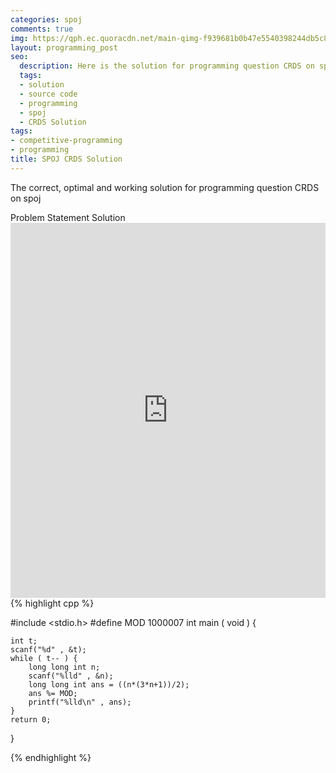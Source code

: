 ```yaml
---
categories: spoj
comments: true
img: https://qph.ec.quoracdn.net/main-qimg-f939681b0b47e5540398244db5c8966f?convert_to_webp=true
layout: programming_post
seo:
  description: Here is the solution for programming question CRDS on spoj
  tags:
  - solution
  - source code
  - programming
  - spoj
  - CRDS Solution
tags:
- competitive-programming
- programming
title: SPOJ CRDS Solution
---
```

The correct, optimal and working solution for programming question CRDS on spoj

<div class="ui secondary pointing large menu">
  <a class="grey item" data-tab="problem-statement">
    Problem Statement
  </a>
  <a class="active item grey" data-tab="solution">
    Solution
  </a>
</div>
<div class="ui bottom attached tab" data-tab="problem-statement">
    <iframe src="http://www.spoj.com/problems/CRDS/" width="100%" height="600px" style="overflow: scroll; border: none;"></iframe>
</div>
<div class="ui bottom attached active tab" data-tab="solution">
{% highlight cpp %}

#include <stdio.h>
#define MOD 1000007
int main ( void ) {

	int t;
	scanf("%d" , &t);
	while ( t-- ) {
		long long int n;
		scanf("%lld" , &n);
		long long int ans = ((n*(3*n+1))/2);
		ans %= MOD;
		printf("%lld\n" , ans);
	}
	return 0;
}


{% endhighlight %}
</div>
